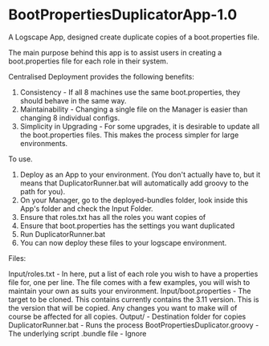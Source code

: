 # BootPropertiesDuplicatorApp-1.0
A Logscape App, designed create duplicate copies of a boot.properties file. 

The main purpose behind this app is to assist users in creating a boot.properties file for each role in their system. 

Centralised Deployment provides the following benefits:
1. Consistency - If all 8 machines use the same boot.properties, they should behave in the same way. 
2. Maintainability - Changing a single file on the Manager is easier than changing 8 individual configs. 
3. Simplicity in Upgrading - For some upgrades, it is desirable to update all the boot.properties files. This makes the process simpler for large environments. 

To use.

1. Deploy as an App to your environment. (You don't actually have to, but it means that DuplicatorRunner.bat will automatically add groovy to the path for you). 
2. On your Manager, go to the deployed-bundles folder, look inside this App's folder and check the Input Folder.
3. Ensure that roles.txt has all the roles you want copies of
4. Ensure that boot.properties has the settings you want duplicated
5. Run DuplicatorRunner.bat
6. You can now deploy these files to your logscape environment. 

Files:

Input/roles.txt - In here, put a list of each role you wish to have a properties file for, one per line. The file comes with a few examples, you will wish to maintain your own as suits your environment. 
Input/boot.properties - The target to be cloned. This contains currently contains the 3.11 version. This is the version that will be copied. Any changes you want to make will of course be affected for all copies. 
Output/ - Destination folder for copies
DuplicatorRunner.bat - Runs the process
BootPropertiesDuplicator.groovy - The underlying script
.bundle file - Ignore
